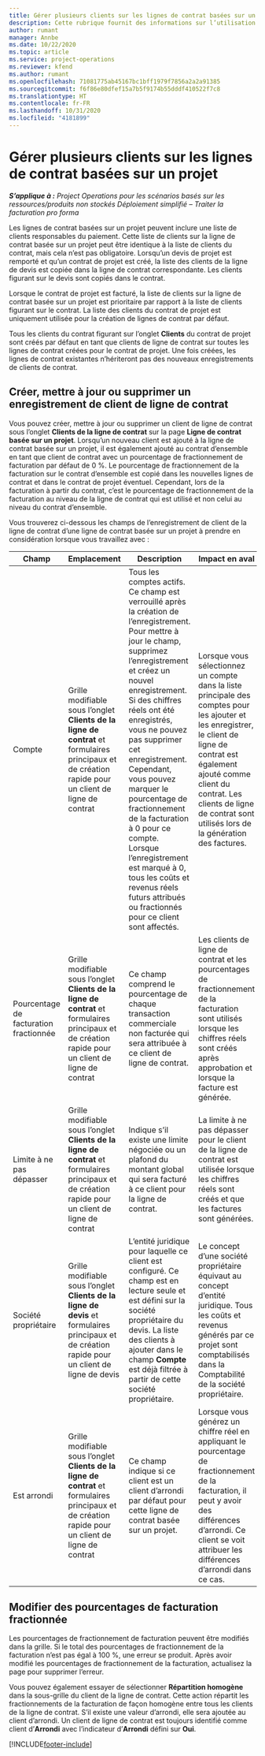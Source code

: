 ```yaml
---
title: Gérer plusieurs clients sur les lignes de contrat basées sur un projet
description: Cette rubrique fournit des informations sur l’utilisation des lignes de contrat et des contrats comprenant plusieurs clients.
author: rumant
manager: Annbe
ms.date: 10/22/2020
ms.topic: article
ms.service: project-operations
ms.reviewer: kfend
ms.author: rumant
ms.openlocfilehash: 71081775ab45167bc1bff1979f7856a2a2a91385
ms.sourcegitcommit: f6f86e80dfef15a7b5f9174b55dddf410522f7c8
ms.translationtype: HT
ms.contentlocale: fr-FR
ms.lasthandoff: 10/31/2020
ms.locfileid: "4181899"
---
```

# <a name="manage-multiple-customers-on-project-based-contract-lines"></a>Gérer plusieurs clients sur les lignes de contrat basées sur un projet

_**S’applique à :** Project Operations pour les scénarios basés sur les ressources/produits non stockés Déploiement simplifié – Traiter la facturation pro forma_

Les lignes de contrat basées sur un projet peuvent inclure une liste de clients responsables du paiement. Cette liste de clients sur la ligne de contrat basée sur un projet peut être identique à la liste de clients du contrat, mais cela n’est pas obligatoire. Lorsqu’un devis de projet est remporté et qu’un contrat de projet est créé, la liste des clients de la ligne de devis est copiée dans la ligne de contrat correspondante. Les clients figurant sur le devis sont copiés dans le contrat.

Lorsque le contrat de projet est facturé, la liste de clients sur la ligne de contrat basée sur un projet est prioritaire par rapport à la liste de clients figurant sur le contrat. La liste des clients du contrat de projet est uniquement utilisée pour la création de lignes de contrat par défaut.

Tous les clients du contrat figurant sur l’onglet **Clients** du contrat de projet sont créés par défaut en tant que clients de ligne de contrat sur toutes les lignes de contrat créées pour le contrat de projet. Une fois créées, les lignes de contrat existantes n’hériteront pas des nouveaux enregistrements de clients de contrat.

## <a name="create-update-or-delete-a-contract-line-customer-record"></a>Créer, mettre à jour ou supprimer un enregistrement de client de ligne de contrat

Vous pouvez créer, mettre à jour ou supprimer un client de ligne de contrat sous l’onglet **Clients de la ligne de contrat** sur la page **Ligne de contrat basée sur un projet**. Lorsqu’un nouveau client est ajouté à la ligne de contrat basée sur un projet, il est également ajouté au contrat d’ensemble en tant que client de contrat avec un pourcentage de fractionnement de facturation par défaut de 0 %. Le pourcentage de fractionnement de la facturation sur le contrat d’ensemble est copié dans les nouvelles lignes de contrat et dans le contrat de projet éventuel. Cependant, lors de la facturation à partir du contrat, c’est le pourcentage de fractionnement de la facturation au niveau de la ligne de contrat qui est utilisé et non celui au niveau du contrat d’ensemble. 

Vous trouverez ci-dessous les champs de l’enregistrement de client de la ligne de contrat d’une ligne de contrat basée sur un projet à prendre en considération lorsque vous travaillez avec :

| Champ | Emplacement | Description | Impact en aval |
| --- | --- | --- | --- |
| Compte | Grille modifiable sous l’onglet **Clients de la ligne de contrat** et formulaires principaux et de création rapide pour un client de ligne de contrat | Tous les comptes actifs. Ce champ est verrouillé après la création de l’enregistrement. Pour mettre à jour le champ, supprimez l’enregistrement et créez un nouvel enregistrement. Si des chiffres réels ont été enregistrés, vous ne pouvez pas supprimer cet enregistrement. Cependant, vous pouvez marquer le pourcentage de fractionnement de la facturation à 0 pour ce compte. Lorsque l’enregistrement est marqué à 0, tous les coûts et revenus réels futurs attribués ou fractionnés pour ce client sont affectés. | Lorsque vous sélectionnez un compte dans la liste principale des comptes pour les ajouter et les enregistrer, le client de ligne de contrat est également ajouté comme client du contrat. Les clients de ligne de contrat sont utilisés lors de la génération des factures. |
| Pourcentage de facturation fractionnée | Grille modifiable sous l’onglet **Clients de la ligne de contrat** et formulaires principaux et de création rapide pour un client de ligne de contrat | Ce champ comprend le pourcentage de chaque transaction commerciale non facturée qui sera attribuée à ce client de ligne de contrat. | Les clients de ligne de contrat et les pourcentages de fractionnement de la facturation sont utilisés lorsque les chiffres réels sont créés après approbation et lorsque la facture est générée. |
| Limite à ne pas dépasser | Grille modifiable sous l’onglet **Clients de la ligne de contrat** et formulaires principaux et de création rapide pour un client de ligne de contrat | Indique s’il existe une limite négociée ou un plafond du montant global qui sera facturé à ce client pour la ligne de contrat. | La limite à ne pas dépasser pour le client de la ligne de contrat est utilisée lorsque les chiffres réels sont créés et que les factures sont générées. |
| Société propriétaire | Grille modifiable sous l’onglet **Clients de la ligne de devis** et formulaires principaux et de création rapide pour un client de ligne de devis | L’entité juridique pour laquelle ce client est configuré. Ce champ est en lecture seule et est défini sur la société propriétaire du devis. La liste des clients à ajouter dans le champ **Compte** est déjà filtrée à partir de cette société propriétaire. | Le concept d’une société propriétaire équivaut au concept d’entité juridique. Tous les coûts et revenus générés par ce projet sont comptabilisés dans la Comptabilité de la société propriétaire. |
| Est arrondi | Grille modifiable sous l’onglet **Clients de la ligne de contrat** et formulaires principaux et de création rapide pour un client de ligne de contrat | Ce champ indique si ce client est un client d’arrondi par défaut pour cette ligne de contrat basée sur un projet. | Lorsque vous générez un chiffre réel en appliquant le pourcentage de fractionnement de la facturation, il peut y avoir des différences d’arrondi. Ce client se voit attribuer les différences d’arrondi dans ce cas. |

## <a name="edit-billing-split-percentages"></a>Modifier des pourcentages de facturation fractionnée

Les pourcentages de fractionnement de facturation peuvent être modifiés dans la grille. Si le total des pourcentages de fractionnement de la facturation n’est pas égal à 100 %, une erreur se produit. Après avoir modifié les pourcentages de fractionnement de la facturation, actualisez la page pour supprimer l’erreur.

Vous pouvez également essayer de sélectionner **Répartition homogène** dans la sous-grille du client de la ligne de contrat. Cette action répartit les fractionnements de la facturation de façon homogène entre tous les clients de la ligne de contrat. S’il existe une valeur d’arrondi, elle sera ajoutée au client d’arrondi. Un client de ligne de contrat est toujours identifié comme client d’**Arrondi** avec l’indicateur d’**Arrondi** défini sur **Oui**.


[!INCLUDE[footer-include](../includes/footer-banner.md)]